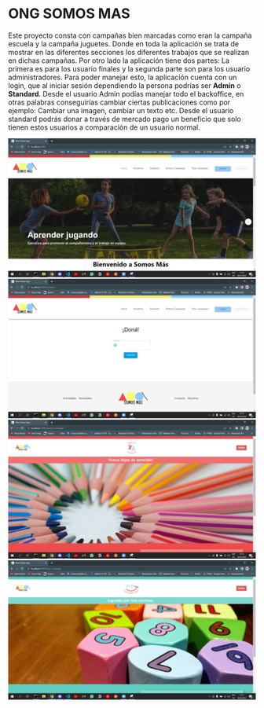 # ONG SOMOS MAS
Este proyecto consta con campañas bien marcadas como eran la campaña escuela y la campaña juguetes. Donde en toda la aplicación se trata de mostrar en las diferentes secciones los diferentes trabajos que se realizan en dichas campañas.
Por otro lado la aplicación tiene dos partes: La primera es para los usuario finales y la segunda parte son para los usuario administradores. Para poder manejar esto, la aplicación cuenta con un login, que al iniciar sesión dependiendo la persona podrías ser **Admin** o **Standard**. Desde el usuario Admin podías manejar todo el backoffice, en otras palabras conseguirías cambiar ciertas publicaciones como por ejemplo: Cambiar una imagen, cambiar un texto etc.
Desde el usuario standard podrás donar a través de mercado pago un beneficio que solo tienen estos usuarios a comparación de un usuario normal.

![Esta es una imagen de ejemplo](public/1.png)
![Esta es una imagen de ejemplo](public/2.png)
![Esta es una imagen de ejemplo](public/3.png)
![Esta es una imagen de ejemplo](public/4.png)
